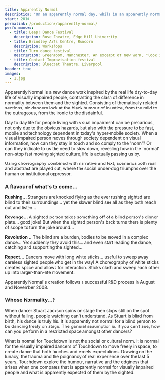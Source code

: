 ```yaml
---
title: Apparently Normal
description: "On an apparently normal day, while in an apparently normal Manchester, there is an apparently normal person&hellip; with a white stick&hellip;"
start: 2010
permalink: /productions/apparently-normal/
performances:
  - title: Leap! Dance Festival
    description: Rose Theatre, Edge Hill University
  - title: Brindley Arts Centre, Runcorn
    description: Workshops
  - title: Turn dance festival
    description: Greenroom, Manchester. An excerpt of new work, "look into the light" with Jamus Wood, Robert Andersen and Katy Dymoke.
  - title: Contact Improvisation festival
    description: Bluecoat Theatre, Liverpool
header: true
images:
  - 1.jpg
---
```


Apparently Normal is a new dance work inspired by the real life day-to-day life of visually impaired people, contrasting the clash of difference in normality between them and the sighted. Consisting of thematically related sections, six dancers look at the black humour of injustice, from the mild to the outrageous, from the ironic to the disdainful.

Day to day life for people living with visual impairment can be precarious, not only due to the obvious hazards, but also with the pressure to be fast, mobile and technology dependent in today's hyper-mobile society. When a visual impaired person moves through society dependent on visual information, how can they stay in touch and so comply to the 'norm'? Or can they indicate to us the need to slow down, revealing how in the 'normal' non-stop fast moving sighted culture, life is actually passing us by.

Using choreography combined with narrative and text, scenarios both real and abstract are played out, where the social under-dog triumphs over the human or institutional oppressor.

### A flavour of what's to come&hellip;

**Rushing&hellip;** Strangers are knocked flying as the ever rushing sighted are blind to their surroundings&hellip; yet the slower blind see all as they both reach out and listen&hellip;

**Revenge&hellip;** A sighted person takes something off of a blind person's dinner plate&hellip; good joke! But when the sighted person's back turns there is plenty of scope to turn the joke around&hellip;

**Revolution&hellip;** The blind are a burden, bodies to be moved in a complex dance&hellip; Yet suddenly they avoid this&hellip; and even start leading the dance, catching and supporting the sighted&hellip;

**Repect&hellip;** Dancers move with long white sticks&hellip; useful to sweep away careless sighted people who get in the way! A choreography of white sticks creates space and allows for interaction. Sticks clash and sweep each other up into larger-than-life movement.

Apparently Normal's creation follows a successful R&D process in August and November 2008.

### Whose Normality&hellip;?

When dancer Stuart Jackson spins on stage then stops still on the spot without falling, people watching can't understand. As Stuart is blind from birth, his dance is truly his. It is apparently not normal for a blind person to be dancing freely on stage. The general assumption is: if you can't see, how can you perform in a restricted space amongst other dancers?

What is normal for Touchdown is not the social or cultural norm. It is normal for the visually impaired dancers of Touchdown to move freely in space, to create dance that both touches and excels expectations. Drawing on the lunacy, the trauma and the poignancy of real experience over the last 5 years, Touchdown explore the humour, narrative and the edginess that arises when one compares that is apparently normal for visually impaired people and what is apparently expected of them by the sighted.
